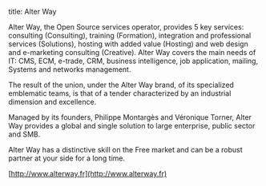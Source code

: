 title: Alter Way

Alter Way, the Open Source services operator, provides 5 key services: consulting (Consulting), training (Formation), integration and professional services (Solutions), hosting with added value (Hosting) and web design and e-marketing consulting (Creative).
Alter Way covers the main needs of IT: CMS, ECM, e-trade, CRM, business intelligence, job application, mailing, Systems and networks management.

The result of the union, under the Alter Way brand, of its specialized emblematic teams, is that of a tender characterized by an industrial dimension and excellence.

Managed by its founders, Philippe Montargès and Véronique Torner, Alter Way provides a global and single solution to large enterprise, public sector and SMB.

Alter Way has a distinctive skill on the Free market and can be a robust partner at your side for a long time.

[http://www.alterway.fr](http://www.alterway.fr)

